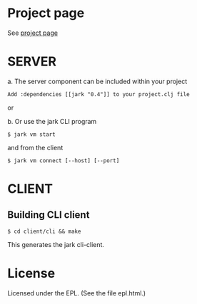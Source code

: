 
# Project page

See [project page](http://icylisper.in/jark)

# SERVER
 
a. The server component can be included within your project

    Add :dependencies [[jark "0.4"]] to your project.clj file
or

b. Or use the jark CLI program

    $ jark vm start 

   and from the client

    $ jark vm connect [--host] [--port]


# CLIENT

## Building CLI client

    $ cd client/cli && make
This generates the jark cli-client.

# License

Licensed under the EPL. (See the file epl.html.)

